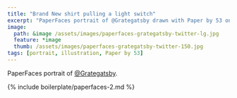 ```yaml
---
title: "Brand New shirt pulling a light switch"
excerpt: "PaperFaces portrait of @Grategatsby drawn with Paper by 53 on an iPad."
image: 
  path: &image /assets/images/paperfaces-grategatsby-twitter-lg.jpg 
  feature: *image
  thumb: /assets/images/paperfaces-grategatsby-twitter-150.jpg
tags: [portrait, illustration, Paper by 53]
---
```


PaperFaces portrait of [@Grategatsby](http://twitter.com/Grategatsby).

{% include boilerplate/paperfaces-2.md %}